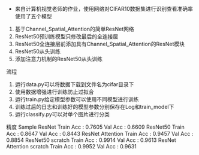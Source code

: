 * 来自计算机视觉老师的作业，使用网络对CIFAR10数据集进行识别查看准确率
使用了五个模型
1. 基于Channel_Spatial_Attention的简单ResNet网络
2. ResNet50预训练模型只修改最后的全连接层
3. ResNet50全连接层前添加具有Channel_Spatial_Attention的ResNet模块
4. ResNet50从头训练
5. 添加注意力机制的ResNet50从头训练

流程
1. 运行data.py可以将数据下载到文件名为cifar目录下
2. 使用数据增强进行训练防止过拟合
3. 运行train.py给定模型参数可以使用不同模型进行训练
4. 训练过后的日志和训练好的模型参数分别保存在Log和train_model下
5. 运行classify.py可以对单个图片进行分类

精度
Sample ResNet  Train Acc : 0.7605  Val Acc : 0.6609
ResNet50       Train Acc : 0.8647  Val Acc : 0.8443
ResNet Attention Train Acc : 0.9457  Val Acc : 0.8854
ResNet50 scratch Train Acc : 0.9914  Val Acc : 0.9613
ResNet Attention scratch Train Acc : 0.9952  Val Acc : 0.9631